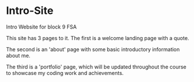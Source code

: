 # Intro-Site
Intro Website for block 9 FSA

This site has 3 pages to it. The first is a welcome landing page with a quote.

The second is an 'about' page with some basic introductory information about me.

The third is a 'portfolio' page, which will be updated throughout the course to showcase my coding work and achievements.
